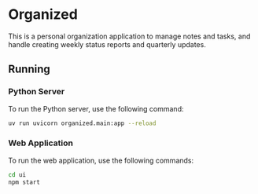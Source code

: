 # Organized

This is a personal organization application to manage notes and tasks, and handle creating weekly status reports and quarterly updates.

## Running

### Python Server

To run the Python server, use the following command:

```bash
uv run uvicorn organized.main:app --reload
```

### Web Application

To run the web application, use the following commands:

```bash
cd ui
npm start
```
